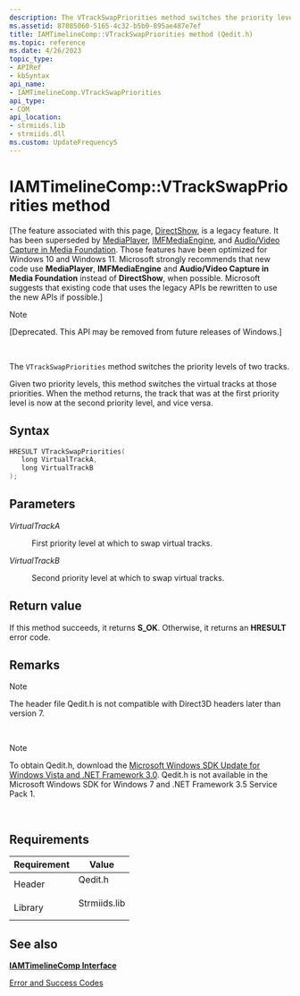 ```yaml
---
description: The VTrackSwapPriorities method switches the priority levels of two tracks.
ms.assetid: 87085060-5165-4c32-b5b0-895ae487e7ef
title: IAMTimelineComp::VTrackSwapPriorities method (Qedit.h)
ms.topic: reference
ms.date: 4/26/2023
topic_type: 
- APIRef
- kbSyntax
api_name: 
- IAMTimelineComp.VTrackSwapPriorities
api_type: 
- COM
api_location: 
- strmiids.lib
- strmiids.dll
ms.custom: UpdateFrequency5
---
```


# IAMTimelineComp::VTrackSwapPriorities method

\[The feature associated with this page, [DirectShow](/windows/win32/directshow/directshow), is a legacy feature. It has been superseded by [MediaPlayer](/uwp/api/Windows.Media.Playback.MediaPlayer), [IMFMediaEngine](/windows/win32/api/mfmediaengine/nn-mfmediaengine-imfmediaengine), and [Audio/Video Capture in Media Foundation](windows/win32/medfound/audio-video-capture-in-media-foundation). Those features have been optimized for Windows 10 and Windows 11. Microsoft strongly recommends that new code use **MediaPlayer**, **IMFMediaEngine** and **Audio/Video Capture in Media Foundation** instead of **DirectShow**, when possible. Microsoft suggests that existing code that uses the legacy APIs be rewritten to use the new APIs if possible.\]

> [!Note]  
> \[Deprecated. This API may be removed from future releases of Windows.\]

 

The `VTrackSwapPriorities` method switches the priority levels of two tracks.

Given two priority levels, this method switches the virtual tracks at those priorities. When the method returns, the track that was at the first priority level is now at the second priority level, and vice versa.

## Syntax


```C++
HRESULT VTrackSwapPriorities(
   long VirtualTrackA,
   long VirtualTrackB
);
```



## Parameters

<dl> <dt>

*VirtualTrackA* 
</dt> <dd>

First priority level at which to swap virtual tracks.

</dd> <dt>

*VirtualTrackB* 
</dt> <dd>

Second priority level at which to swap virtual tracks.

</dd> </dl>

## Return value

If this method succeeds, it returns **S\_OK**. Otherwise, it returns an **HRESULT** error code.

## Remarks

> [!Note]  
> The header file Qedit.h is not compatible with Direct3D headers later than version 7.

 

> [!Note]  
> To obtain Qedit.h, download the [Microsoft Windows SDK Update for Windows Vista and .NET Framework 3.0](https://msdn.microsoft.com/windowsvista/bb980924.aspx). Qedit.h is not available in the Microsoft Windows SDK for Windows 7 and .NET Framework 3.5 Service Pack 1.

 

## Requirements



| Requirement | Value |
|--------------------|-----------------------------------------------------------------------------------------|
| Header<br/>  | <dl> <dt>Qedit.h</dt> </dl>      |
| Library<br/> | <dl> <dt>Strmiids.lib</dt> </dl> |



## See also

<dl> <dt>

[**IAMTimelineComp Interface**](iamtimelinecomp.md)
</dt> <dt>

[Error and Success Codes](error-and-success-codes.md)
</dt> </dl>

 

 




